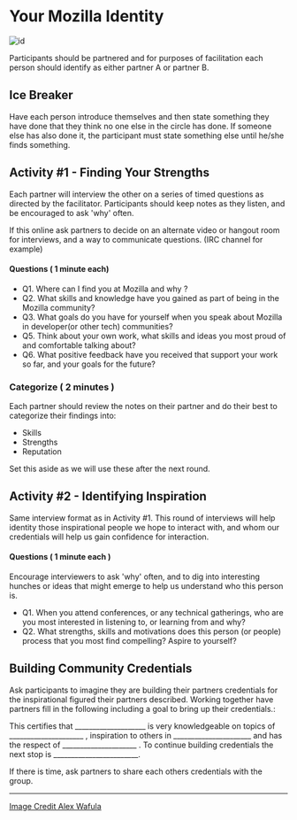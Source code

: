  # Your Mozilla Identity

![id](https://c2.staticflickr.com/8/7126/7424464832_0d6e6298d6_c.jpg)

Participants should be partnered and for purposes of facilitation each person should identify as either partner A or partner B.

## Ice Breaker

 Have each person introduce themselves and then state something they have done that they think no one else in the circle has done. If someone else has also done it, the participant must state something else until he/she finds something.

## Activity #1 - Finding Your Strengths 

Each partner will interview the other on a series of timed questions as directed by the facilitator. Participants should keep notes as they listen, and be encouraged to ask 'why' often.

If this online ask partners to decide on an alternate video or hangout room for interviews, and a way to communicate questions. (IRC channel for example)

#### Questions ( 1 minute each)

* Q1. Where can I find you at Mozilla and why ?
* Q2. What skills and knowledge have you gained as part of being in the Mozilla community? 
* Q3. What goals do you have for yourself when you speak about Mozilla in developer(or other tech) communities?
* Q5. Think about your own work, what skills and ideas you most proud of and comfortable talking about?
* Q6.  What positive feedback have you received that support your work so far, and your goals for the future?

### Categorize  ( 2 minutes )

Each partner should review the notes on their partner and do their best to categorize their findings into:

* Skills 
* Strengths 
* Reputation

Set this aside as we will use these after the next round.

## Activity #2 - Identifying Inspiration

Same interview format as in Activity #1. This round of interviews will help identity those inspirational people we hope to interact with, and whom our credentials will help us gain confidence for interaction.

#### Questions  ( 1 minute each )

Encourage interviewers to ask 'why' often, and to dig into interesting hunches or ideas that might emerge to help us understand who this person is.

* Q1. When you attend conferences, or any technical gatherings, who are you most interested in listening to, or learning from and why?
* Q2. What strengths, skills and motivations does this person (or people) process that you most find compelling?  Aspire to yourself?


## Building Community Credentials 


Ask participants to imagine they are building their partners credentials for the inspirational figured their partners described. Working together have partners fill in the following including a goal to bring up their credentials.:

This certifies that ____________________ is very knowledgeable on topics of _____________________ , inspiration to others in ______________________ and has the respect of _____________________ .  To continue building credentials the next stop is ________________________.

If there is time, ask partners to share each others credentials with the group.

 ********
 
 [Image Credit  Alex Wafula](https://www.flickr.com/photos/52440077@N04/)
